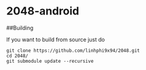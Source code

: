 2048-android
============
##Building

If you want to build from source just do 

    git clone https://github.com/linhphi9x94/2048.git
    cd 2048/
    git submodule update --recursive 

